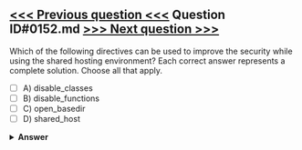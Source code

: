 [<<< Previous question <<<](0151.md)   Question ID#0152.md   [>>> Next question >>>](0153.md)
---

Which of the following directives can be used to improve the security while using the shared hosting environment? Each correct answer represents a complete solution. Choose all that apply.

- [ ] A) disable_classes
- [ ] B) disable_functions
- [ ] C) open_basedir
- [ ] D) shared_host

<details><summary><b>Answer</b></summary>
<p>
  Answer: <strong>A, B, C</strong>
</p>
</details>
